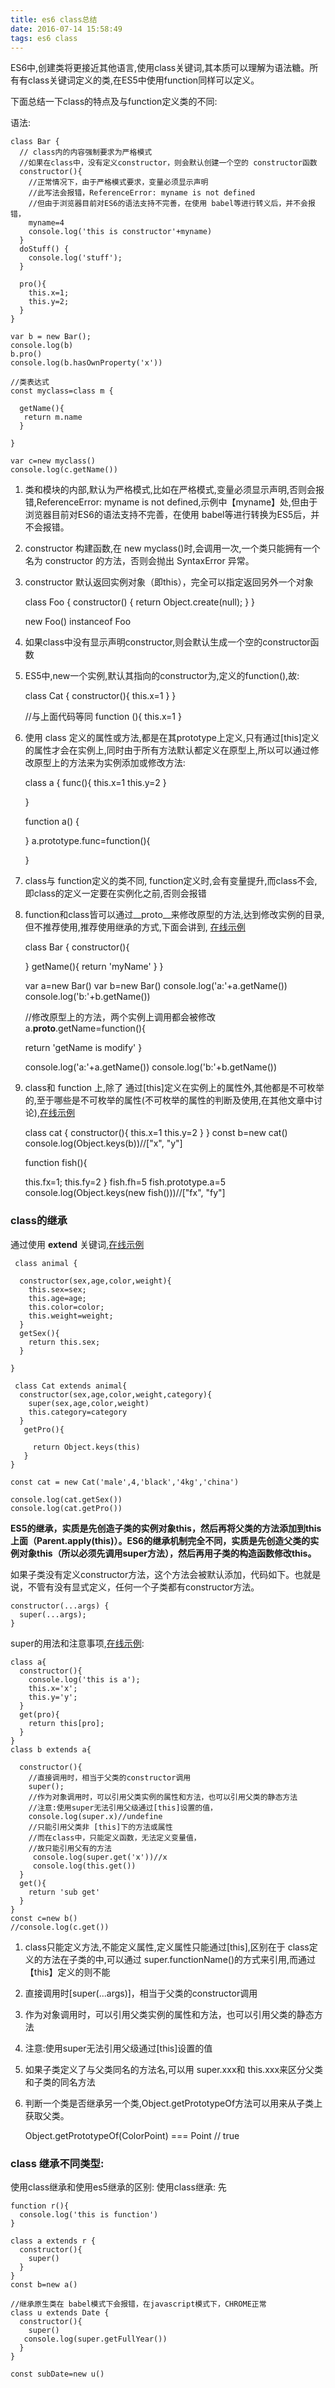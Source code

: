 ```yaml
---
title: es6 class总结
date: 2016-07-14 15:58:49
tags: es6 class
---
```

ES6中,创建类将更接近其他语言,使用class关键词,其本质可以理解为语法糖。所有有class关键词定义的类,在ES5中使用function同样可以定义。

下面总结一下class的特点及与function定义类的不同:

语法:

    class Bar {
      // class内的内容强制要求为严格模式
      //如果在class中，没有定义constructor，则会默认创建一个空的 constructor函数
      constructor(){
        //正常情况下，由于严格模式要求，变量必须显示声明
        //此写法会报错，ReferenceError: myname is not defined
        //但由于浏览器目前对ES6的语法支持不完善，在使用 babel等进行转义后，并不会报错，
        myname=4
        console.log('this is constructor'+myname)
      }
      doStuff() {
        console.log('stuff');
      }

      pro(){
        this.x=1;
        this.y=2;
      }
    }

    var b = new Bar();
    console.log(b)
    b.pro()
    console.log(b.hasOwnProperty('x'))

    //类表达式
    const myclass=class m {

      getName(){
       return m.name
      }

    }

    var c=new myclass()
    console.log(c.getName())








1) 类和模块的内部,默认为严格模式,比如在严格模式,变量必须显示声明,否则会报错,ReferenceError: myname is not defined,示例中【myname】处,但由于浏览器目前对ES6的语法支持不完善，在使用 babel等进行转换为ES5后，并不会报错。
2) constructor 构建函数,在 new myclass()时,会调用一次,一个类只能拥有一个名为 constructor 的方法，否则会抛出 SyntaxError 异常。
3) constructor 默认返回实例对象（即this），完全可以指定返回另外一个对象

    class Foo {
      constructor() {
        return Object.create(null);
      }
    }

    new Foo() instanceof Foo

4) 如果class中没有显示声明constructor,则会默认生成一个空的constructor函数
5) ES5中,new一个实例,默认其指向的constructor为,定义的function(),故:

    class Cat {
        constructor(){
            this.x=1
        }
    }

    //与上面代码等同
    function (){
        this.x=1
    }
5) 使用 class 定义的属性或方法,都是在其prototype上定义,只有通过[this]定义的属性才会在实例上,同时由于所有方法默认都定义在原型上,所以可以通过修改原型上的方法来为实例添加或修改方法:

    class a {
        func(){
            this.x=1
            this.y=2
        }

    }

    function a() {

    }
    a.prototype.func=function(){

    }
6) class与 function定义的类不同, function定义时,会有变量提升,而class不会,即class的定义一定要在实例化之前,否则会报错

7) function和class皆可以通过__proto__来修改原型的方法,达到修改实例的目录,但不推荐使用,推荐使用继承的方式,下面会讲到,  [在线示例](http://jsbin.com/yodolum/12/edit?html,js,console)

    class Bar {
      constructor(){

      }
      getName(){
        return 'myName'
      }
    }

    var a=new Bar()
    var b=new Bar()
    console.log('a:'+a.getName())
    console.log('b:'+b.getName())

    //修改原型上的方法，两个实例上调用都会被修改
    a.__proto__.getName=function(){

      return 'getName is modify'
    }


    console.log('a:'+a.getName())
    console.log('b:'+b.getName())


8) class和 function 上,除了 通过[this]定义在实例上的属性外,其他都是不可枚举的,至于哪些是不可枚举的属性(不可枚举的属性的判断及使用,在其他文章中讨论),[在线示例](http://jsbin.com/jekifo/2/edit?html,js,console)

    class cat {
      constructor(){
        this.x=1
        this.y=2
      }
    }
    const b=new cat()
    console.log(Object.keys(b))//["x", "y"]

    function fish(){

      this.fx=1;
      this.fy=2
    }
    fish.fh=5
    fish.prototype.a=5
    console.log(Object.keys(new fish()))//["fx", "fy"]


### class的继承

 通过使用 **extend** 关键词,[在线示例](http://jsbin.com/rexumaz/2/edit?html,js,console)

     class animal {

      constructor(sex,age,color,weight){
        this.sex=sex;
        this.age=age;
        this.color=color;
        this.weight=weight;
      }
      getSex(){
        return this.sex;
      }

    }

     class Cat extends animal{
      constructor(sex,age,color,weight,category){
        super(sex,age,color,weight)
        this.category=category
      }
       getPro(){

         return Object.keys(this)
       }
    }

    const cat = new Cat('male',4,'black','4kg','china')

    console.log(cat.getSex())
    console.log(cat.getPro())

**ES5的继承，实质是先创造子类的实例对象this，然后再将父类的方法添加到this上面（Parent.apply(this)）。ES6的继承机制完全不同，实质是先创造父类的实例对象this（所以必须先调用super方法），然后再用子类的构造函数修改this。**

如果子类没有定义constructor方法，这个方法会被默认添加，代码如下。也就是说，不管有没有显式定义，任何一个子类都有constructor方法。

    constructor(...args) {
      super(...args);
    }


super的用法和注意事项,[在线示例](http://jsbin.com/dacicoj/9/edit?html,js,console):

    class a{
      constructor(){
        console.log('this is a');
        this.x='x';
        this.y='y';
      }
      get(pro){
        return this[pro];
      }
    }
    class b extends a{

      constructor(){
        //直接调用时，相当于父类的constructor调用
        super();
        //作为对象调用时，可以引用父类实例的属性和方法，也可以引用父类的静态方法
        //注意:使用super无法引用父级通过[this]设置的值，
        console.log(super.x)//undefine
        //只能引用父类非 [this]下的方法或属性
        //而在class中，只能定义函数，无法定义变量值，
        //故只能引用父有的方法
         console.log(super.get('x'))//x
         console.log(this.get())
      }
      get(){
        return 'sub get'
      }
    }
    const c=new b()
    //console.log(c.get())

1) class只能定义方法,不能定义属性,定义属性只能通过[this],区别在于 class定义的方法在子类的中,可以通过 super.functionName()的方式来引用,而通过 【this】定义的则不能
2) 直接调用时[super(...args)]，相当于父类的constructor调用
3) 作为对象调用时，可以引用父类实例的属性和方法，也可以引用父类的静态方法
4) 注意:使用super无法引用父级通过[this]设置的值
5) 如果子类定义了与父类同名的方法名,可以用 super.xxx和 this.xxx来区分父类和子类的同名方法
6) 判断一个类是否继承另一个类,Object.getPrototypeOf方法可以用来从子类上获取父类。

    Object.getPrototypeOf(ColorPoint) === Point
    // true

### class 继承不同类型:

使用class继承和使用es5继承的区别:
使用class继承:
先

    function r(){
      console.log('this is function')
    }

    class a extends r {
      constructor(){
        super()
      }
    }
    const b=new a()

    //继承原生类在 babel模式下会报错，在javascript模式下，CHROME正常
    class u extends Date {
      constructor(){
        super()
       console.log(super.getFullYear())
      }
    }

    const subDate=new u()